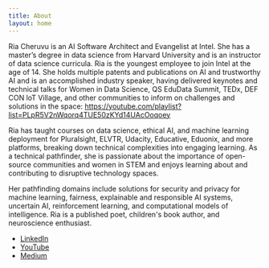 ```yaml
---
title: About
layout: home
---
```


Ria Cheruvu is an AI Software Architect and Evangelist at Intel. She has a master’s degree in data science from Harvard University and is an instructor of data science curricula. Ria is the youngest employee to join Intel at the age of 14. She holds multiple patents and publications on AI and trustworthy AI and is an accomplished industry speaker, having delivered keynotes and technical talks for Women in Data Science, QS EduData Summit, TEDx, DEF CON loT Village, and other communities to inform on challenges and solutions in the space: https://youtube.com/playlist?list=PLpR5V2nWqorq4TUE50zKYd14UAcOoqoey

Ria has taught courses on data science, ethical AI, and machine learning deployment for Pluralsight, ELVTR, Udacity, Educative, Eduonix, and more platforms, breaking down technical complexities into engaging learning. As a technical pathfinder, she is passionate about the importance of open-source communities and women in STEM and enjoys learning about and contributing to disruptive technology spaces.

Her pathfinding domains include solutions for security and privacy for machine learning, fairness, explainable and responsible AI systems, uncertain AI, reinforcement learning, and computational models of intelligence. 
Ria is a published poet, children's book author, and neuroscience enthusiast.

- [LinkedIn](https://www.linkedin.com/in/ria-cheruvu-54348a173)  
- [YouTube](https://www.youtube.com/@riacheruvu555)  
- [Medium](https://riacheruvu.medium.com/)  
